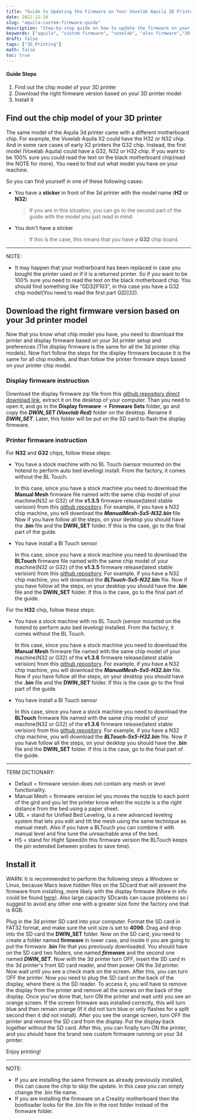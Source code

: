 ```yaml
---
title: "Guide to Updating the Firmware on Your Voxelab Aquila 3D Printer using Alex Custom Firmware"
date: 2022-12-10
slug: "aquila-custom-firmware-guide"
description: "Step-by-step guide on how to update the firmware on your Voxelab Aquila 3D printer using Alex custom firmware. Includes instructions for identifying chip model and downloading appropriate firmware version."
keywords: ["aquila", "custom firmware", "voxelab", "alex firmware","3D printer"]
draft: false
tags: ["3D_Printing"]
math: false
toc: true
---
```




#### Guide Steps

1. Find out the chip model of your 3D printer
2. Download the right firmware version based on your 3D printer model 
3. Install it

## Find out the chip model of your 3D printer

The same model of the Aquila 3d printer came with a different motherboard chip. For example, the Voxelab Aquila X2 could have the H32 or N32 chip. And in some rare cases of early X2 printers the G32 chip. Instead, the first model (Voxelab Aquila) could have a G32, N32 or H32 chip. If you want to be 100% sure you could read the text on the black motherboard chip(read the NOTE for more). You need to find out what model you have on your machine.  

So you can find yourself in one of these following cases: 

* You have a **sticker** in front of the 3d printer with the model name (**H2** or **N32**)  
	
	>If you are in this situation, you can go to the second part of the guide with the model you just read in mind.
* You don't have a sticker

	>If this is the case, this means that you have a **G32** chip board.

***

NOTE:
- It may happen that your motherboard has been replaced in case you bought the printer used or if it is a returned printer. So if you want to be 100%  sure you need to read the text on the black motherboard chip. You should find something like "GD32F103", in this case you have a G32 chip model(You need to read the first part G[D]32).


## Download the right firmware version based on your 3d printer model

Now that you know what chip model you have, you need to download the printer and display firmware based on your 3d printer setup and preferences (The display firmware is the same for all the 3d printer chip models). Now fisrt follow the steps for the display firmware because it is the same for all chip models, and than follow the printer firmware steps based on your printer chip model.

### Display firmware instruction 

Download the display firmware zip file from this [github repository  direct download link](https://downgit.github.io/#/home?url=https://github.com/alexqzd/Marlin/tree/main/Display%20firmware), extract it on the desktop of your computer. Than you need to open it, and go in the **Display firmware** -> **Firmware Sets** folder, go and copy the ***DWIN_SET (Voxelab Red)*** folder on the desktop. Rename it ***DWIN_SET***. Later, this folder will be put on the SD card to flash the display firmware.

### Printer firmware instruction 
For **N32** and **G32** chips, follow these steps:

* You have a stock machine with no BL Touch (sensor mounted on the hotend to perform auto bed leveling) install. From the factory, it comes without the BL Touch.

	In this case, since you have a stock machine you need to download the **Manual Mesh** firmware file named with the same chip model of your machine(N32 or G32) of the **v1.3.5** firmware release(latest stable verision) from this [github repository](https://github.com/alexqzd/Marlin/releases). For example, if you have a N32 chip machine, you will download the ***ManualMesh-5x5-N32.bin*** file. Now if you have follow all the steps, on your desktop you should have the **.bin** file and the **DWIN_SET** folder. If this is the case, go to the final part of the guide.

* You have install a Bl Touch sensor

	In this case, since you have a stock machine you need to download the **BLTouch** firmware file named with the same chip model of your machine(N32 or G32) of the **v1.3.5** firmware release(latest stable verision) from this [github repository](https://github.com/alexqzd/Marlin/releases). For example, if you have a N32 chip machine, you will download the ***BLTouch-5x5-N32.bin*** file. Now if you have follow all the steps, on your desktop you should have the **.bin** file and the **DWIN_SET** folder. If this is the case, go to the final part of the guide.

For the **H32** chip, follow these steps:

* You have a stock machine with no BL Touch (sensor mounted on the hotend to perform auto bed leveling) installed. From the factory, it comes without the BL Touch.

	In this case, since you have a stock machine you need to download the **Manual Mesh** firmware file named with the same chip model of your machine(N32 or G32) of the **v1.3.6** firmware release(latest stable verision) from this [github repository](https://github.com/alexqzd/Marlin-H32/releases). For example, if you have a N32 chip machine, you will download the ***ManualMesh-5x5-H32.bin*** file. Now if you have follow all the steps, on your desktop you should have the **.bin** file and the **DWIN_SET** folder. If this is the case go to the final part of the guide.
  

* You have install a Bl Touch senosr


	In this case, since you have a stock machine you need to download the **BLTouch** firmware file named with the same chip model of your machine(N32 or G32) of the **v1.3.6** firmware release(latest stable verision) from this [github repository](https://github.com/alexqzd/Marlin-H32/releases). For example, if you have a N32 chip machine, you will download the ***BLTouch-5x5-H32.bin*** file. Now if you have follow all the steps, on your desktop you should have the **.bin** file and the **DWIN_SET** folder. If this is the case, go to the final part of the guide.

***

TERM DICTIONARY:
- Default = firmware version does not contain any mesh or level functionality.
- Manual Mesh = firmware version let you moves the nozzle to each point of the gird and you let the printer know when the nozzle is a the right distance from the bed using a paper sheet.
- UBL = stand for Unified Bed Leveling, is a new advanced leveling system that lets you edit and tilt the mesh using the same technique as manual mesh. Also if you have a BLTouch you can combine it with manual level and fine tune the unreachable area of the bed.
- HS = stand for Hight Speed(In this firmware version the BLTouch keeps the pin extended between probes to save time).

## Install it
WARN: It is recommended to perform the following steps a Windows or Linux, because Macs leave hidden files on the SDcard that will prevent the firmware from installing, more likely with the display firmware (More in info could be found [here](https://www.reddit.com/r/VoxelabAquila/comments/odxwdk/psa_before_flashing_custom_firmware_using_macos/)).
Also large capacity SDcards can cause problems so i suggest to avoid any other one with a greater size fomr the factory one that is 8GB.

Plug in the 3d printer SD card into your computer.
Format the SD card in FAT32 format, and make sure the unit size is set to **4096**.
Drag and drop into the SD card the **DWIN_SET** folder.
Now on the SD card, you need to create a folder named **firmware** in lower case, and inside it you are going to put the firmware **.bin** file that you previously downloaded. You should have on the SD card two folders, one named ***firmware*** and the second one named ***DWIN_SET***.
Now with the 3d printer turn OFF, insert the SD card in the 3d printer's front SD card reader, and then power ON the 3d printer. Now wait until you see a check mark on the screen. After this, you can turn OFF the printer.
Now you need to plug the SD card on the back of the display, where there is the SD reader. To access it, you will have to remove the display from the printer and remove all the screws on the back of the display. Once you've done that, turn ON the printer and wait until you see an orange screen.
If the screen firmware was installed correctly, this will turn blue and then remain orange (If it did not turn blue or only flashes for a split second then it did not install). After you see the orange screen, turn OFF the printer and remove the SD card from the display. Put the display back together  without the SD card. After this, you can finally turn ON the printer, and you should have the brand new custom firmware running on your 3d printer.

Enjoy printing!

***


NOTE:
- If you are installing the same firmware as already previously installed, this can cause the chip to skip the update. In this case you can simply change the .bin file name.
- If you are installing the firmware on a Creality motherboard then the bootloader looks for the .bin file in the root folder instead of the firmware folder.
